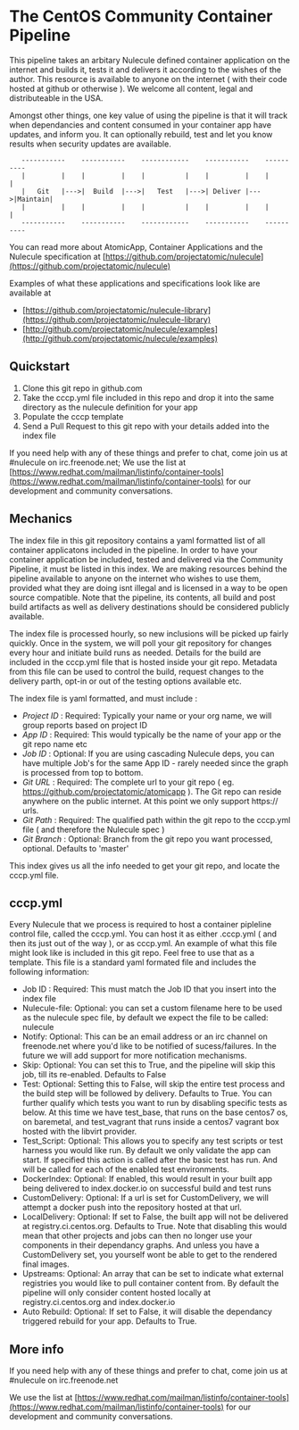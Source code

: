 The CentOS Community Container Pipeline
=======================================

This pipeline takes an arbitary Nulecule defined container application on the internet and builds it, tests it and delivers it according to the wishes of the author. This resource is available to anyone on the internet ( with their code hosted at github or otherwise ). We welcome all content, legal and distributeable in the USA.

Amongst other things, one key value of using the pipeline is that it will track when dependancies and content consumed in your container app have updates, and inform you. It can optionally rebuild, test and let you know results when security updates are available.

       -----------    -----------    ------------    -----------    ----------
       |         |    |         |    |          |    |         |    |        |
       |   Git   |--->|  Build  |--->|   Test   |--->| Deliver |--->|Maintain|
       |         |    |         |    |          |    |         |    |        |
       -----------    -----------    ------------    -----------    ----------

You can read more about AtomicApp, Container Applications and the Nulecule specification at [https://github.com/projectatomic/nulecule](https://github.com/projectatomic/nulecule)

Examples of what these applications and specifications look like are available at

- [https://github.com/projectatomic/nulecule-library](https://github.com/projectatomic/nulecule-library)
- [http://github.com/projectatomic/nulecule/examples](http://github.com/projectatomic/nulecule/examples)

Quickstart
----------

 1. Clone this git repo in github.com
 2. Take the cccp.yml file included in this repo and drop it into the same directory as the nulecule definition for your app
 3. Populate the cccp template
 4. Send a Pull Request to this git repo with your details added into the index file

If you need help with any of these things and prefer to chat, come join us at #nulecule on irc.freenode.net; We use the list at [https://www.redhat.com/mailman/listinfo/container-tools](https://www.redhat.com/mailman/listinfo/container-tools) for our development and community conversations.

Mechanics
---------

The index file in this git repository contains a yaml formatted list of all container applicatons included in the pipeline. In order to have your container application be included, tested and delivered via the Community Pipeline, it must be listed in this index. We are making resources behind the pipeline available to anyone on the internet who wishes to use them, provided what they are doing isnt illegal and is licensed in a way to be open source compatible. Note that the pipeline, its contents, all build and post build artifacts as well as delivery destinations should be considered publicly available.

The index file is processed hourly, so new inclusions will be picked up fairly quickly. Once in the system, we will poll your git repository for changes every hour and initiate build runs as needed. Details for the build are included in the cccp.yml file that is hosted inside your git repo. Metadata from this file can be used to control the build, request changes to the delivery parth, opt-in or out of the testing options available etc.

The index file is yaml formatted, and must include :

 - *Project ID* : Required: Typically your name or your org name, we will group reports based on project ID
 - *App ID* : Required: This would typically be the name of your app or the git repo name etc
 - *Job ID* : Optional: If you are using cascading Nulecule deps, you can have multiple Job's for the same App ID - rarely needed since the graph is processed from top to bottom.
 - *Git URL* : Required: The complete url to your git repo ( eg. https://github.com/projectatomic/atomicapp ). The Git repo can reside anywhere on the public internet. At this point we only support https:// urls.
 - *Git Path* : Required: The qualified path within the git repo to the cccp.yml file ( and therefore the Nulecule spec )
 - *Git Branch* : Optional: Branch from the git repo you want processed, optional. Defaults to 'master'

This index gives us all the info needed to get your git repo, and locate the cccp.yml file.

cccp.yml
--------

Every Nulecule that we process is required to host a container pipleline control file, called the cccp.yml. You can host it as either .cccp.yml ( and then its just out of the way ), or as cccp.yml. An example of what this file might look like is included in this git repo. Feel free to use that as a template. This file is a standard yaml formated file and includes the following information:

 - Job ID : Required: This must match the Job ID that you insert into the index file
 - Nulecule-file: Optional: you can set a custom filename here to be used as the nulecule spec file, by default we expect the file to be called: nulecule
 - Notify: Optional: This can be an email address or an irc channel on freenode.net where you'd like to be notified of sucess/failures. In the future we will add support for more notification mechanisms.
 - Skip: Optional: You can set this to True, and the pipeline will skip this job, till its re-enabled. Defaults to False
 - Test: Optional: Setting this to False, will skip the entire test process and the build step will be followed by delivery. Defaults to True. You can further qualify which tests you want to run by disabling specific tests as below. At this time we have test_base, that runs on the base centos7 os, on baremetal, and test_vagrant that runs inside a centos7 vagrant box hosted with the libvirt provider.
 - Test_Script: Optional: This allows you to specify any test scripts or test harness you would like run. By default we only validate the app can start. If specified this action is called after the basic test has run. And will be called for each of the enabled test environments.
 - DockerIndex: Optional: If enabled, this would result in your built app being delivered to index.docker.io on successful build and test runs
 - CustomDelivery: Optional: If a url is set for CustomDelivery, we will attempt a docker push into the repository hosted at that url. 
 - LocalDelivery: Optional: If set to False, the built app will not be delivered at registry.ci.centos.org. Defaults to True. Note that disabling this would mean that other projects and jobs can then no longer use your components in their dependancy graphs. And unless you have a CustomDelivery set, you yourself wont be able to get to the rendered final images.
 - Upstreams: Optional: An array that can be set to indicate what external registries you would like to pull container content from. By default the pipeline will only consider content hosted locally at registry.ci.centos.org and index.docker.io
 - Auto Rebuild: Optional: If set to False, it will disable the dependancy triggered rebuild for your app. Defaults to True.

More info
---------

If you need help with any of these things and prefer to chat, come join us at #nulecule on irc.freenode.net

We use the list at [https://www.redhat.com/mailman/listinfo/container-tools](https://www.redhat.com/mailman/listinfo/container-tools) for our development and community conversations.
